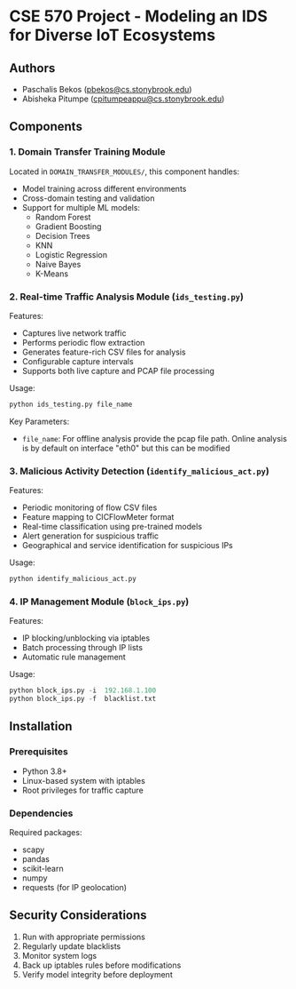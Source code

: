 # CSE 570 Project - Modeling an IDS for Diverse IoT Ecosystems

## Authors
- Paschalis Bekos (pbekos@cs.stonybrook.edu)
- Abisheka Pitumpe (cpitumpeappu@cs.stonybrook.edu)

## Components

### 1. Domain Transfer Training Module
Located in `DOMAIN_TRANSFER_MODULES/`, this component handles:
- Model training across different environments
- Cross-domain testing and validation
- Support for multiple ML models:
  - Random Forest
  - Gradient Boosting
  - Decision Trees
  - KNN
  - Logistic Regression
  - Naive Bayes
  - K-Means

### 2. Real-time Traffic Analysis Module (`ids_testing.py`)
Features:
- Captures live network traffic
- Performs periodic flow extraction
- Generates feature-rich CSV files for analysis
- Configurable capture intervals
- Supports both live capture and PCAP file processing

Usage:
```python
python ids_testing.py file_name
```

Key Parameters:
- `file_name`: For offline analysis provide the pcap file path. Online analysis is by default on interface "eth0" but this can be modified

### 3. Malicious Activity Detection (`identify_malicious_act.py`)
Features:
- Periodic monitoring of flow CSV files
- Feature mapping to CICFlowMeter format
- Real-time classification using pre-trained models
- Alert generation for suspicious traffic
- Geographical and service identification for suspicious IPs

Usage:
```python
python identify_malicious_act.py 
```

### 4. IP Management Module (`block_ips.py`)
Features:
- IP blocking/unblocking via iptables
- Batch processing through IP lists
- Automatic rule management

Usage:
```python
python block_ips.py -i  192.168.1.100
python block_ips.py -f  blacklist.txt
```

## Installation

### Prerequisites
- Python 3.8+
- Linux-based system with iptables
- Root privileges for traffic capture

### Dependencies

Required packages:
- scapy
- pandas
- scikit-learn
- numpy
- requests (for IP geolocation)


## Security Considerations

1. Run with appropriate permissions
2. Regularly update blacklists
3. Monitor system logs
4. Back up iptables rules before modifications
5. Verify model integrity before deployment
